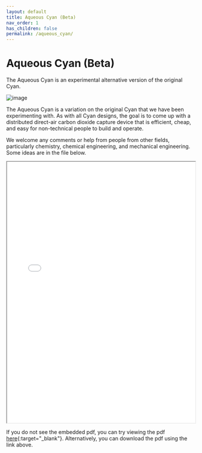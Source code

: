 ```yaml
---
layout: default
title: Aqueous Cyan (Beta)
nav_order: 1
has_children: false
permalink: /aqueous_cyan/
---
```


# Aqueous Cyan (Beta)

The Aqueous Cyan is an experimental alternative version of the original Cyan.

![image](/openair-cyan/assets/images/aqueous_cyan_beta.png)

The Aqueous Cyan is a variation on the original Cyan that we have been experimenting with. As with all Cyan designs, the goal is to come up with a distributed direct-air carbon dioxide capture device that is efficient, cheap, and easy for non-technical people to build and operate.

We welcome any comments or help from people from other fields, particularly chemistry, chemical engineering, and mechanical engineering. Some ideas are in the file below.

<iframe width="100%" height="700" src="/openair-cyan/Reference_Docs/Aqueous-Cyan/Welcome%20to%20Aqueous%20Cyan--Can%20you%20help.pdf">If you are seeing this text, the preview of the CV failed. Most likely this happened because your browser does not support this technical feature. In this case, please download using the link above.</iframe>

If you do not see the embedded pdf, you can try viewing the pdf [here](/openair-cyan/Reference_Docs/Aqueous-Cyan/Welcome%20to%20Aqueous%20Cyan--Can%20you%20help.pdf){:target="_blank"}. Alternatively, you can download the pdf using the link above.
